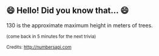 ## :smile: Hello! Did you know that... :smile:
130 is the approximate maximum height in meters of trees.

<sup>(come back in 5 minutes for the next trivia)</sup>


<sup>Credits: http://numbersapi.com</sup>
